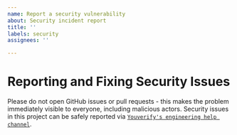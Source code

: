 ```yaml
---
name: Report a security vulnerability
about: Security incident report
title: ''
labels: security
assignees: ''

---
```


# Reporting and Fixing Security Issues

Please do not open GitHub issues or pull requests - this makes the problem immediately visible to everyone, including malicious actors. Security issues in this project can be safely reported via [`Youverify's engineering help channel`](mailto:developer@youverify.co).
